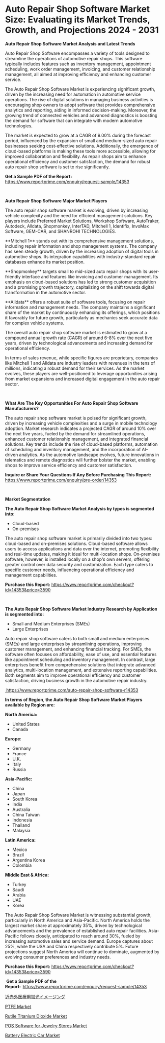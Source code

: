 <p><h1>Auto Repair Shop Software Market Size: Evaluating its Market Trends, Growth, and Projections 2024 - 2031</h1></p><p><strong>Auto Repair Shop Software Market Analysis and Latest Trends</strong></p>
<p><p>Auto Repair Shop Software encompasses a variety of tools designed to streamline the operations of automotive repair shops. This software typically includes features such as inventory management, appointment scheduling, work order management, invoicing, and customer relationship management, all aimed at improving efficiency and enhancing customer service.</p><p>The Auto Repair Shop Software Market is experiencing significant growth, driven by the increasing need for automation in automotive service operations. The rise of digital solutions in managing business activities is encouraging shop owners to adopt software that provides comprehensive analytics and reporting, aiding in informed decision-making. Moreover, the growing trend of connected vehicles and advanced diagnostics is boosting the demand for software that can integrate with modern automotive technologies.</p><p>The market is expected to grow at a CAGR of 9.00% during the forecast period, influenced by the expansion of small and medium-sized auto repair businesses seeking cost-effective solutions. Additionally, the emergence of cloud-based platforms is making these tools more accessible, allowing for improved collaboration and flexibility. As repair shops aim to enhance operational efficiency and customer satisfaction, the demand for robust auto repair shop software is set to rise significantly.</p></p>
<p><strong>Get a Sample PDF of the Report:&nbsp;</strong> <a href="https://www.reportprime.com/enquiry/request-sample/14353">https://www.reportprime.com/enquiry/request-sample/14353</a></p>
<p>&nbsp;</p>
<p><strong>Auto Repair Shop Software Major Market Players</strong></p>
<p><p>The auto repair shop software market is evolving, driven by increasing vehicle complexity and the need for efficient management solutions. Key players include Preferred Market Solutions, Workshop Software, AutoTraker, Autodeck, Alldata, Shopmonkey, InterTAD, Mitchell 1, Identifix, InvoMax Software, GEM-CAR, and SHANROHI TECHNOLOGIES.</p><p>**Mitchell 1** stands out with its comprehensive management solutions, including repair information and shop management systems. The company has seen steady growth, driven by the increasing adoption of digital tools in automotive shops. Its integration capabilities with industry-standard repair databases enhance its market position.</p><p>**Shopmonkey** targets small to mid-sized auto repair shops with its user-friendly interface and features like invoicing and customer management. Its emphasis on cloud-based solutions has led to strong customer acquisition and a promising growth trajectory, capitalizing on the shift towards digital transformation in the automotive sector.</p><p>**Alldata** offers a robust suite of software tools, focusing on repair information and management needs. The company maintains a significant share of the market by continuously enhancing its offerings, which positions it favorably for future growth, particularly as mechanics seek accurate data for complex vehicle systems.</p><p>The overall auto repair shop software market is estimated to grow at a compound annual growth rate (CAGR) of around 6-8% over the next five years, driven by technological advancements and increasing demand for operational efficiency. </p><p>In terms of sales revenue, while specific figures are proprietary, companies like Mitchell 1 and Alldata are industry leaders with revenues in the tens of millions, indicating a robust demand for their services. As the market evolves, these players are well-positioned to leverage opportunities arising from market expansions and increased digital engagement in the auto repair sector.</p></p>
<p>&nbsp;</p>
<p><strong>What Are The Key Opportunities For Auto Repair Shop Software Manufacturers?</strong></p>
<p><p>The auto repair shop software market is poised for significant growth, driven by increasing vehicle complexities and a surge in mobile technology adoption. Market research indicates a projected CAGR of around 10% over the next five years, fueled by the demand for streamlined operations, enhanced customer relationship management, and integrated financial solutions. Key trends include the rise of cloud-based platforms, automation of scheduling and inventory management, and the incorporation of AI-driven analytics. As the automotive landscape evolves, future innovations in telematics and remote diagnostics will further bolster the market, enabling shops to improve service efficiency and customer satisfaction.</p></p>
<p><strong>Inquire or Share Your Questions If Any Before Purchasing This Report:</strong> <a href="https://www.reportprime.com/enquiry/pre-order/14353">https://www.reportprime.com/enquiry/pre-order/14353</a></p>
<p>&nbsp;</p>
<p><strong>Market Segmentation</strong></p>
<p><strong>The Auto Repair Shop Software Market Analysis by types is segmented into:</strong></p>
<p><ul><li>Cloud-based</li><li>On-premises</li></ul></p>
<p><p>The auto repair shop software market is primarily divided into two types: cloud-based and on-premises solutions. Cloud-based software allows users to access applications and data over the internet, promoting flexibility and real-time updates, making it ideal for multi-location shops. On-premises software, however, is installed locally on a shop's own servers, offering greater control over data security and customization. Each type caters to specific customer needs, influencing operational efficiency and management capabilities.</p></p>
<p><strong>Purchase this Report:&nbsp;</strong><a href="https://www.reportprime.com/checkout?id=14353&price=3590">https://www.reportprime.com/checkout?id=14353&price=3590</a></p>
<p>&nbsp;</p>
<p><strong>The Auto Repair Shop Software Market Industry Research by Application is segmented into:</strong></p>
<p><ul><li>Small and Medium Enterprises (SMEs)</li><li>Large Enterprises</li></ul></p>
<p><p>Auto repair shop software caters to both small and medium enterprises (SMEs) and large enterprises by streamlining operations, improving customer management, and enhancing financial tracking. For SMEs, the software often focuses on affordability, ease of use, and essential features like appointment scheduling and inventory management. In contrast, large enterprises benefit from comprehensive solutions that integrate advanced analytics, multi-location management, and extensive reporting capabilities. Both segments aim to improve operational efficiency and customer satisfaction, driving business growth in the automotive repair industry.</p></p>
<p><a href="https://www.reportprime.com/auto-repair-shop-software-r14353">&nbsp;https://www.reportprime.com/auto-repair-shop-software-r14353</a></p>
<p><strong>In terms of Region, the Auto Repair Shop Software Market Players available by Region are:</strong></p>
<p>
    <p> <strong> North America: </strong>
        <ul>
            <li>United States</li>
            <li>Canada</li>
        </ul>
        </p> 
    <p> <strong> Europe: </strong>
        <ul>
            <li>Germany</li>
            <li>France</li>
            <li>U.K.</li>
            <li>Italy</li>
            <li>Russia</li>
        </ul>
        </p> 
    <p> <strong> Asia-Pacific: </strong>
        <ul>
            <li>China</li>
            <li>Japan</li>
            <li>South Korea</li>
            <li>India</li>
            <li>Australia</li>
            <li>China Taiwan</li>
            <li>Indonesia</li>
            <li>Thailand</li>
            <li>Malaysia</li>
        </ul>
        </p> 
    <p> <strong> Latin America: </strong>
        <ul>
            <li>Mexico</li>
            <li>Brazil</li>
            <li>Argentina Korea</li>
            <li>Colombia</li>
        </ul>
        </p> 
    <p> <strong> Middle East & Africa: </strong>
        <ul>
            <li>Turkey</li>
            <li>Saudi</li>
            <li>Arabia</li>
            <li>UAE</li>
            <li>Korea</li>
        </ul>
    </p>
    </p>
<p><p>The Auto Repair Shop Software Market is witnessing substantial growth, particularly in North America and Asia-Pacific. North America holds the largest market share at approximately 35%, driven by technological advancements and the prevalence of established auto repair facilities. Asia-Pacific follows closely, anticipated to reach around 30%, fueled by increasing automotive sales and service demand. Europe captures about 25%, while the USA and China respectively contribute 5%. Future projections suggest North America will continue to dominate, augmented by evolving consumer preferences and industry needs.</p></p>
<p><strong>Purchase this Report: </strong><a href="https://www.reportprime.com/checkout?id=14353&price=3590">https://www.reportprime.com/checkout?id=14353&price=3590</a></p>
<p>&nbsp;<strong>Get a Sample PDF of the Report:&nbsp;&nbsp;</strong><a href="https://www.reportprime.com/enquiry/request-sample/14353">https://www.reportprime.com/enquiry/request-sample/14353</a></p>
<p><strong></strong></p>
<p><p><a href="https://medium.com/@barbarakss89/near-infrared-medical-fluorescence-imaging-market-%E3%81%AF-%E3%82%B3%E3%82%B9%E3%83%88%E7%AE%A1%E7%90%86%E3%81%A8%E5%8A%B9%E7%8E%87%E5%90%91%E4%B8%8A%E3%82%92%E5%84%AA%E5%85%88%E3%81%97%E3%81%BE%E3%81%99-9b44c69be07d">近赤外医療用蛍光イメージング</a></p><p><a href="https://issuu.com/reportprime-2/docs/ptfe-market-size-2030.pptx_5b5472129735bf">PTFE Market</a></p><p><a href="https://issuu.com/reportprime-2/docs/rutile-titanium-dioxide-market-size_8e61b107e0c7f9">Rutile Titanium Dioxide Market</a></p><p><a href="https://github.com/NancyAlvarado586/Market-Research-Report-List-1/blob/main/pos-software-for-jewelry-stores-market.md">POS Software for Jewelry Stores Market</a></p><p><a href="https://www.linkedin.com/pulse/battery-electric-car-market-emerging-trends-future-prospects-period-ijqbe?trackingId=1AljGyokQUOIJ%2BxAgtm1kQ%3D%3D">Battery Electric Car Market</a></p></p>